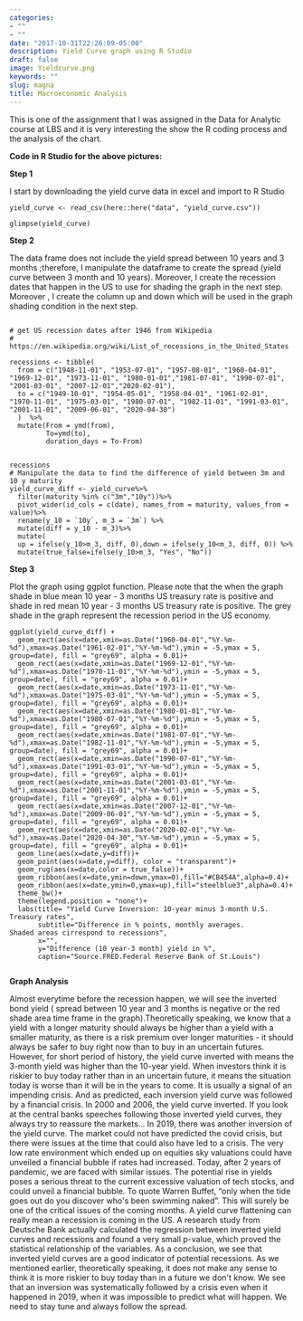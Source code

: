 ```yaml
---
categories:
- ""
- ""
date: "2017-10-31T22:26:09-05:00"
description: Yield Curve graph using R Studio
draft: false
image: Yieldcurve.png
keywords: ""
slug: magna
title: Macroeconomic Analysis
---
```


This is one of the assignment that I was assigned in the Data for Analytic course at LBS and it is very interesting the show the R coding process and the analysis of the chart. 

**Code in R Studio for the above pictures:** 

**Step 1**

I start by downloading the yield curve data in excel and import to R Studio

```{r}
yield_curve <- read_csv(here::here("data", "yield_curve.csv"))

glimpse(yield_curve)

```

**Step 2**

The data frame does not include the yield spread between 10 years and 3 months ;therefore, I manipulate the dataframe to create the spread (yield curve between 3 month and 10 years). Moreover, I create the recession dates that happen in the US to use for shading the graph in the next step. Moreover , I create the column up and down which will be used in the graph shading condition in the next step. 

```{r setup_US-recessions, warning=FALSE}

# get US recession dates after 1946 from Wikipedia 
# https://en.wikipedia.org/wiki/List_of_recessions_in_the_United_States

recessions <- tibble(
  from = c("1948-11-01", "1953-07-01", "1957-08-01", "1960-04-01", "1969-12-01", "1973-11-01", "1980-01-01","1981-07-01", "1990-07-01", "2001-03-01", "2007-12-01","2020-02-01"),  
  to = c("1949-10-01", "1954-05-01", "1958-04-01", "1961-02-01", "1970-11-01", "1975-03-01", "1980-07-01", "1982-11-01", "1991-03-01", "2001-11-01", "2009-06-01", "2020-04-30") 
  )  %>% 
  mutate(From = ymd(from), 
         To=ymd(to),
         duration_days = To-From)


recessions
# Manipulate the data to find the difference of yield between 3m and 10 y maturity 
yield_curve_diff <- yield_curve%>%
  filter(maturity %in% c("3m","10y"))%>%
  pivot_wider(id_cols = c(date), names_from = maturity, values_from = value)%>%
  rename(y_10 = `10y`, m_3 = `3m`) %>% 
  mutate(diff = y_10 - m_3)%>%
  mutate(
  up = ifelse(y_10>m_3, diff, 0),down = ifelse(y_10<m_3, diff, 0)) %>% 
  mutate(true_false=ifelse(y_10>m_3, "Yes", "No")) 

```

**Step 3**

Plot the graph using ggplot function. Please note that the when the graph shade in blue mean 10 year - 3 months US treasury rate is positive and shade in red mean  10 year - 3 months US treasury rate is positive. The grey shade in the graph represent the recession period in the US economy. 

```{r}
ggplot(yield_curve_diff) + 
  geom_rect(aes(x=date,xmin=as.Date("1960-04-01","%Y-%m-%d"),xmax=as.Date("1961-02-01","%Y-%m-%d"),ymin = -5,ymax = 5, group=date), fill = "grey69", alpha = 0.01)+
  geom_rect(aes(x=date,xmin=as.Date("1969-12-01","%Y-%m-%d"),xmax=as.Date("1970-11-01","%Y-%m-%d"),ymin = -5,ymax = 5, group=date), fill = "grey69", alpha = 0.01)+
  geom_rect(aes(x=date,xmin=as.Date("1973-11-01","%Y-%m-%d"),xmax=as.Date("1975-03-01","%Y-%m-%d"),ymin = -5,ymax = 5, group=date), fill = "grey69", alpha = 0.01)+
  geom_rect(aes(x=date,xmin=as.Date("1980-01-01","%Y-%m-%d"),xmax=as.Date("1980-07-01","%Y-%m-%d"),ymin = -5,ymax = 5, group=date), fill = "grey69", alpha = 0.01)+
  geom_rect(aes(x=date,xmin=as.Date("1981-07-01","%Y-%m-%d"),xmax=as.Date("1982-11-01","%Y-%m-%d"),ymin = -5,ymax = 5, group=date), fill = "grey69", alpha = 0.01)+
  geom_rect(aes(x=date,xmin=as.Date("1990-07-01","%Y-%m-%d"),xmax=as.Date("1991-03-01","%Y-%m-%d"),ymin = -5,ymax = 5, group=date), fill = "grey69", alpha = 0.01)+
  geom_rect(aes(x=date,xmin=as.Date("2001-03-01","%Y-%m-%d"),xmax=as.Date("2001-11-01","%Y-%m-%d"),ymin = -5,ymax = 5, group=date), fill = "grey69", alpha = 0.01)+
  geom_rect(aes(x=date,xmin=as.Date("2007-12-01","%Y-%m-%d"),xmax=as.Date("2009-06-01","%Y-%m-%d"),ymin = -5,ymax = 5, group=date), fill = "grey69", alpha = 0.01)+
  geom_rect(aes(x=date,xmin=as.Date("2020-02-01","%Y-%m-%d"),xmax=as.Date("2020-04-30","%Y-%m-%d"),ymin = -5,ymax = 5, group=date), fill = "grey69", alpha = 0.01)+
  geom_line(aes(x=date,y=diff))+
  geom_point(aes(x=date,y=diff), color = "transparent")+
  geom_rug(aes(x=date,color = true_false))+
  geom_ribbon(aes(x=date,ymin=down,ymax=0),fill="#CB454A",alpha=0.4)+
  geom_ribbon(aes(x=date,ymin=0,ymax=up),fill="steelblue3",alpha=0.4)+
  theme_bw()+
  theme(legend.position = "none")+
  labs(title= "Yield Curve Inversion: 10-year minus 3-month U.S. Treasury rates",
       subtitle="Difference in % points, monthly averages.
Shaded areas cirrespond to recessions",
       x="",
       y="Difference (10 year-3 month) yield in %",
       caption="Source.FRED.Federal Reserve Bank of St.Louis")
  
```


**Graph Analysis**

Almost everytime before the recession happen, we will see the inverted bond yield ( spread between 10 year and 3 months is negative or the red shade area time frame in the graph).Theoretically speaking, we know that a yield with a longer maturity should always be higher than a yield with a smaller maturity, as there is a risk premium over longer maturities - it should always be safer to buy right now than to buy in an uncertain futures. However, for short period of history, the yield curve inverted with means the 3-month yield was higher than the 10-year yield. When investors think it is riskier to buy today rather than in an uncertain future, it means the situation today is worse than it will be in the years to come. It is usually a signal of an impending crisis. And as predicted, each inversion yield curve was followed by a financial crisis. In 2000 and 2006, the yield curve inverted. If you look at the central banks speeches following those inverted yield curves, they always try to reassure the markets... In 2019, there was another inversion of the yield curve. The market could not have predicted the covid crisis, but there were issues at the time that could also have led to a crisis. The very low rate environment which ended up on equities sky valuations could have unveiled a financial bubble if rates had increased. Today, after 2 years of pandemic, we are faced with similar issues. The potential rise in yields poses a serious threat to the current excessive valuation of tech stocks, and could unveil a financial bubble. To quote Warren Buffet, “only when the tide goes out do you discover who's been swimming naked”. This will surely be one of the critical issues of the coming months. A yield curve flattening can really mean a recession is coming in the US. A research study from Deutsche Bank actually calculated the regression between inverted yield curves and recessions and found a very small p-value, which proved the statistical relationship of the variables. As a conclusion, we see that inverted yield curves are a good indicator of potential recessions. As we mentioned earlier, theoretically speaking, it does not make any sense to think it is more riskier to buy today than in a future we don't know. We see that an inversion was systematically followed by a crisis even when it happened in 2019, when it was impossible to predict what will happen. We need to stay tune and always follow the spread.




